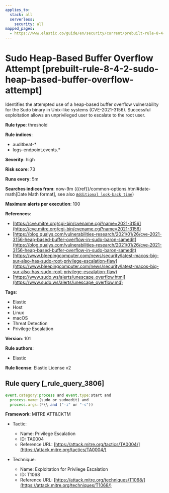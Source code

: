 ```yaml
---
applies_to:
  stack: all
  serverless:
    security: all
mapped_pages:
  - https://www.elastic.co/guide/en/security/current/prebuilt-rule-8-4-2-sudo-heap-based-buffer-overflow-attempt.html
---
```


# Sudo Heap-Based Buffer Overflow Attempt [prebuilt-rule-8-4-2-sudo-heap-based-buffer-overflow-attempt]

Identifies the attempted use of a heap-based buffer overflow vulnerability for the Sudo binary in Unix-like systems (CVE-2021-3156). Successful exploitation allows an unprivileged user to escalate to the root user.

**Rule type**: threshold

**Rule indices**:

* auditbeat-*
* logs-endpoint.events.*

**Severity**: high

**Risk score**: 73

**Runs every**: 5m

**Searches indices from**: now-9m ({{ref}}/common-options.html#date-math[Date Math format], see also [`Additional look-back time`](docs-content://solutions/security/detect-and-alert/create-detection-rule.md#rule-schedule))

**Maximum alerts per execution**: 100

**References**:

* [https://cve.mitre.org/cgi-bin/cvename.cgi?name=2021-3156](https://cve.mitre.org/cgi-bin/cvename.cgi?name=2021-3156)
* [https://blog.qualys.com/vulnerabilities-research/2021/01/26/cve-2021-3156-heap-based-buffer-overflow-in-sudo-baron-samedit](https://blog.qualys.com/vulnerabilities-research/2021/01/26/cve-2021-3156-heap-based-buffer-overflow-in-sudo-baron-samedit)
* [https://www.bleepingcomputer.com/news/security/latest-macos-big-sur-also-has-sudo-root-privilege-escalation-flaw](https://www.bleepingcomputer.com/news/security/latest-macos-big-sur-also-has-sudo-root-privilege-escalation-flaw)
* [https://www.sudo.ws/alerts/unescape_overflow.html](https://www.sudo.ws/alerts/unescape_overflow.md)

**Tags**:

* Elastic
* Host
* Linux
* macOS
* Threat Detection
* Privilege Escalation

**Version**: 101

**Rule authors**:

* Elastic

**Rule license**: Elastic License v2

## Rule query [_rule_query_3806]

```js
event.category:process and event.type:start and
  process.name:(sudo or sudoedit) and
  process.args:(*\\ and ("-i" or "-s"))
```

**Framework**: MITRE ATT&CKTM

* Tactic:

    * Name: Privilege Escalation
    * ID: TA0004
    * Reference URL: [https://attack.mitre.org/tactics/TA0004/](https://attack.mitre.org/tactics/TA0004/)

* Technique:

    * Name: Exploitation for Privilege Escalation
    * ID: T1068
    * Reference URL: [https://attack.mitre.org/techniques/T1068/](https://attack.mitre.org/techniques/T1068/)



